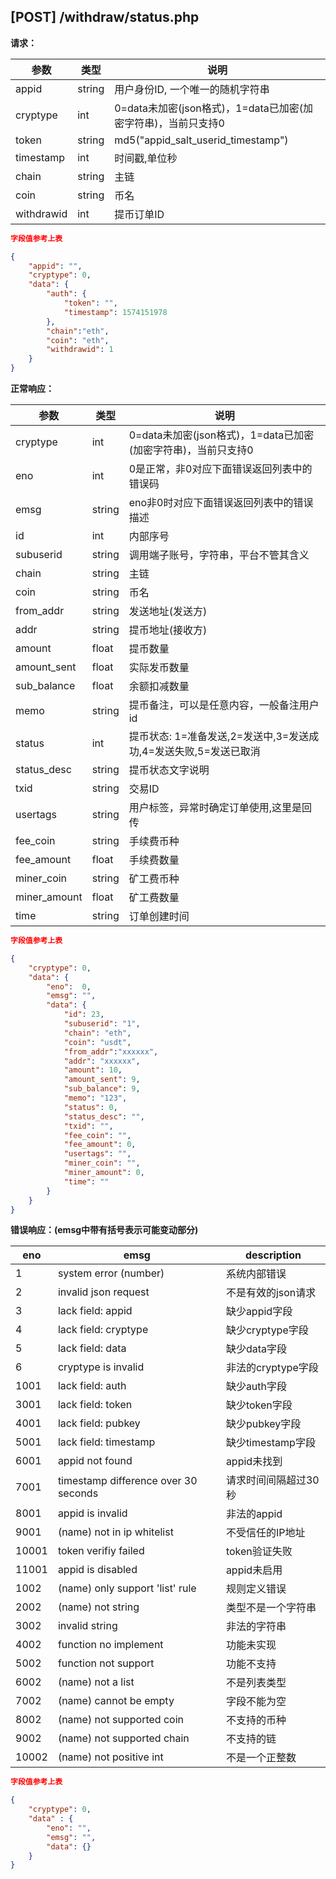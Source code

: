 ## [POST] /withdraw/status.php 

**请求：**

|参数        |类型   |说明                                                     |  
| --        |--     | --                                                     |
|appid      |string |用户身份ID, 一个唯一的随机字符串                            |   
|cryptype   |int    |0=data未加密(json格式)，1=data已加密(加密字符串)，当前只支持0 | 
|token      |string |md5("appid_salt_userid_timestamp")                     |
|timestamp  |int    |时间戳,单位秒                                             |
|chain      |string | 主链                                                   |
|coin       |string |币名                                                    |
|withdrawid |int    |提币订单ID                                               |

```json
字段值参考上表

{
    "appid": "", 
    "cryptype": 0,        
    "data": {
        "auth": {
            "token": "",  
            "timestamp": 1574151978    
        },
        "chain":"eth",
        "coin": "eth",  
        "withdrawid": 1 
    }
}
```

**正常响应：**

|参数      |类型   |说明                                                                         |  
| --      |--     | --                                                                         |
|cryptype          |int    |0=data未加密(json格式)，1=data已加密(加密字符串)，当前只支持0         |   
|eno               |int    |0是正常，非0对应下面错误返回列表中的错误码                            | 
|emsg              |string |eno非0时对应下面错误返回列表中的错误描述                             |
|id                |int    |内部序号                                              |
|subuserid         |string |调用端子账号，字符串，平台不管其含义                          |
|chain             |string |主链                                                    |
|coin              |string |币名                                                    |
|from_addr         |string |发送地址(发送方)                                          |
|addr              |string |提币地址(接收方)                                           |
|amount            |float  |提币数量                                                  |
|amount_sent       |float  |实际发币数量                                               |
|sub_balance       |float  |余额扣减数量                                               |
|memo              |string |提币备注，可以是任意内容，一般备注用户id                       |
|status            |int    |提币状态: 1=准备发送,2=发送中,3=发送成功,4=发送失败,5=发送已取消 |
|status_desc       |string |提币状态文字说明                                            |
|txid              |string |交易ID                                                    |
|usertags          |string |用户标签，异常时确定订单使用,这里是回传                         |
|fee_coin          |string |手续费币种                                                 |
|fee_amount        |float  |手续费数量                                                 |
|miner_coin        |string |矿工费币种                                                 |
|miner_amount      |float  |矿工费数量                                                 |
|time              |string |订单创建时间                                               |


```json
字段值参考上表

{
    "cryptype": 0,  
    "data": {
        "eno":  0,  
        "emsg": "", 
        "data": {
            "id": 23,     
            "subuserid": "1", 
            "chain": "eth",         
            "coin": "usdt",  
            "from_addr":"xxxxxx",       
            "addr": "xxxxxx",     
            "amount": 10,           
            "amount_sent": 9,       
            "sub_balance": 9,       
            "memo": "123",          
            "status": 0,            
            "status_desc": "",      
            "txid": "",                
            "fee_coin": "",            
            "fee_amount": 0,          
            "usertags": "",      
            "miner_coin": "",            
            "miner_amount": 0,          
            "time": ""           
        }
    }
}
```

**错误响应：(emsg中带有括号表示可能变动部分)**


|eno    |emsg                                |  description    |
| --    | --                                 |     --          |
|1      |system error (number)               |  系统内部错误     |
|2      |invalid json request                |  不是有效的json请求|
|3      |lack field: appid                   |  缺少appid字段   |
|4      |lack field: cryptype                |  缺少cryptype字段|
|5      |lack field: data                    |  缺少data字段    |
|6      |cryptype is invalid                 |  非法的cryptype字段|
|1001   |lack field: auth                    |  缺少auth字段    |
|3001   |lack field: token                   |  缺少token字段   |
|4001   |lack field: pubkey                  |  缺少pubkey字段  |
|5001   |lack field: timestamp               |  缺少timestamp字段|
|6001   |appid not found                     |  appid未找到    |
|7001   |timestamp difference over 30 seconds|  请求时间间隔超过30秒|
|8001   |appid is invalid                    |  非法的appid    |
|9001   |(name) not in ip whitelist          |  不受信任的IP地址 |
|10001  |token verifiy failed                |  token验证失败   |
|11001  |appid is disabled                   |  appid未启用     |
|1002   |(name) only support 'list' rule     |  规则定义错误     |
|2002   |(name) not string                   |  类型不是一个字符串 |
|3002   |invalid string                      |  非法的字符串     |
|4002   |function no implement               |  功能未实现       |
|5002   |function not support                |  功能不支持       |
|6002   |(name) not a list                   |  不是列表类型     |
|7002   |(name) cannot be empty              |  字段不能为空     |
|8002   |(name) not supported coin           |  不支持的币种     |
|9002   |(name) not supported chain          |  不支持的链       |
|10002  |(name) not positive int             |  不是一个正整数   |

```json
字段值参考上表

{
    "cryptype": 0,  
    "data" : {
        "eno": "",          
        "emsg": "", 
        "data": {} 
    }
}
```
&nbsp;